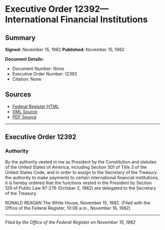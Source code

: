 # Executive Order 12392—International Financial Institutions

## Summary

**Signed:** November 15, 1982
**Published:** November 15, 1982

**Document Details:**
- Document Number: None
- Executive Order Number: 12392
- Citation: None

## Sources
- [Federal Register HTML](https://www.presidency.ucsb.edu/documents/executive-order-12392-international-financial-institutions)
- [XML Source](None)
- [PDF Source](None)

---

## Executive Order 12392

### Authority

By the authority vested in me as President by the Constitution and statutes of the United States of America, including Section 301 of Title 3 of the United States Code, and in order to assign to the Secretary of the Treasury the authority to make payments to certain international financial institutions, it is hereby ordered that the functions vested in the President by Section 129 of Public Law 97-276 (October 2, 1982) are delegated to the Secretary of the Treasury.

RONALD REAGAN
The White House,
November 15, 1982.
[Filed with the Office of the Federal Register, 10:06 a.m., November 16, 1982]

---

*Filed by the Office of the Federal Register on November 15, 1982*
